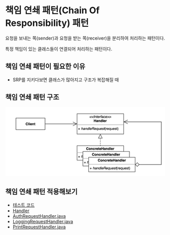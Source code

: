 # 책임 연쇄 패턴(Chain Of Responsibility) 패턴
요청을 보내는 쪽(sender)과 요청을 받는 쪽(receiver)을 분리하여 처리하는 패턴이다.

특정 책임이 있는 클래스들이 연결되어 처리하는 패턴이다.

## 책임 연쇄 패턴이 필요한 이유
- SRP를 지키다보면 클래스가 많아지고 구조가 복잡해질 때

## 책임 연쇄 패턴 구조
![ChainOfResponsibility.png](ChainOfResponsibility.png)

## 책임 연쇄 패턴 적용해보기

- [테스트 코드](..%2F..%2F..%2F..%2F..%2F..%2F..%2Ftest%2Fjava%2Fcom%2Fkibong%2Fdesignpatternsstudy%2Fbehavioral_patterns%2Fchain_of_responsibility%2FChainOfResponsibilityTest.java)
- [Handler](simple%2FRequestHandler.java)
- [AuthRequestHandler.java](simple%2FAuthRequestHandler.java)
- [LoggingRequestHandler.java](simple%2FLoggingRequestHandler.java)
- [PrintRequestHandler.java](simple%2FPrintRequestHandler.java)

